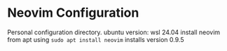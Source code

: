# Neovim Configuration

Personal configuration directory.
ubuntu version: wsl 24.04
install neovim from apt using `sudo apt install neovim`
installs version 0.9.5
